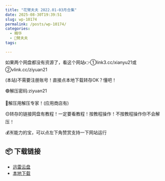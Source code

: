 ```yaml
---
title: "花臂夫夫 2022.01-03月合集"
date: 2025-08-30T19:39:51
slug: wp-10174
permalink: /posts/wp-10174/
categories:
  - 精华
  - 🌸臂夫夫
tags:

---
```


如果两个网盘都没有资源了，看这个网站👉①link3.cc/xianyu21或②vlink.cc/ziyuan21

(本站)不需要注册账号！直接点本地下载转存OK？懂吧！

🟢解压密码:ziyuan21

🔵解压用解压专家！(应用商店有)

🟡转存的链接网盘有教程！一定要看教程！按教程操作！不按教程操作你不会解压！

💰🈶能力的宝，可以点左下角赞赏支持一下网站运行

## 📦 下载链接
- [迅雷云盘](https://blziyuan21.com/pay-download/10174?key=d3ab50325c&down_id=0)
- [本地下载](https://blziyuan21.com/pay-download/10174?key=d3ab50325c&down_id=1)

